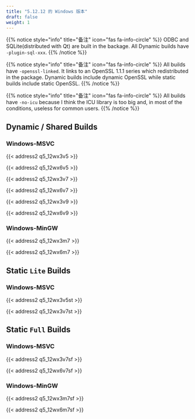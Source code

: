 ```yaml
---
title: "5.12.12 的 Windows 版本"
draft: false
weight: 1
---
```


{{% notice style="info" title="备注"  icon="fas fa-info-circle" %}}
ODBC and SQLite(distributed with Qt) are built in the backage. All Dynamic builds have `-plugin-sql-xxx`.
{{% /notice %}}

{{% notice style="info" title="备注"  icon="fas fa-info-circle" %}}
All builds have `-openssl-linked`. It links to an OpenSSL 1.1.1 series which redistributed in the package. Dynamic builds include dynamic OpenSSL while static builds include static OpenSSL.
{{% /notice %}}

{{% notice style="info" title="备注"  icon="fas fa-info-circle" %}}
All builds have `-no-icu` because I think the ICU library is too big and, in most of the conditions, useless for common users.
{{% /notice %}}

## Dynamic / Shared Builds

### Windows-MSVC

{{< address2 q5_12wx3v5 >}}

{{< address2 q5_12wx6v5 >}}

{{< address2 q5_12wx3v7 >}}

{{< address2 q5_12wx6v7 >}}

{{< address2 q5_12wx3v9 >}}

{{< address2 q5_12wx6v9 >}}

### Windows-MinGW

{{< address2 q5_12wx3m7 >}}

{{< address2 q5_12wx6m7 >}}

## Static `Lite` Builds

### Windows-MSVC

{{< address2 q5_12wx3v5st >}}

{{< address2 q5_12wx3v7st >}}

## Static `Full` Builds

### Windows-MSVC

{{< address2 q5_12wx3v7sf >}}

{{< address2 q5_12wx6v7sf >}}

### Windows-MinGW

{{< address2 q5_12wx3m7sf >}}

{{< address2 q5_12wx6m7sf >}}
